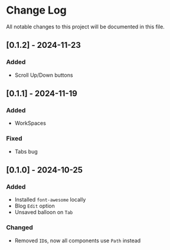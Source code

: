 # Change Log
All notable changes to this project will be documented in this file.

## [0.1.2] - 2024-11-23
### Added
- Scroll Up/Down buttons

## [0.1.1] - 2024-11-19
### Added
- WorkSpaces

### Fixed
- Tabs bug

## [0.1.0] - 2024-10-25
### Added
- Installed `font-awesome` locally
- Blog `Edit` option
- Unsaved balloon on `Tab`

### Changed
- Removed `ID`s, now all components use `Path` instead
